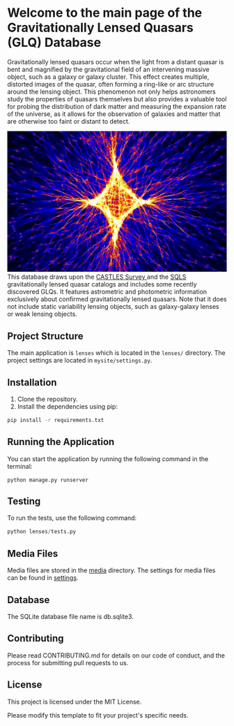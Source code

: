 # Welcome to the main page of the Gravitationally Lensed Quasars (GLQ) Database

Gravitationally lensed quasars occur when the light from a distant quasar is bent and magnified by the gravitational field of an intervening massive object, such as a galaxy or galaxy cluster. This effect creates multiple, distorted images of the quasar, often forming a ring-like or arc structure around the lensing object. This phenomenon not only helps astronomers study the properties of quasars themselves but also provides a valuable tool for probing the distribution of dark matter and measuring the expansion rate of the universe, as it allows for the observation of galaxies and matter that are otherwise too faint or distant to detect.

![Caustic](lenses/static/lenses/caustic.jpg)
This database draws upon the <a href="https://www.cfa.harvard.edu/castles/"> CASTLES Survey </a> and the <a href="http://www-utap.phys.s.u-tokyo.ac.jp/~sdss/sqls/index.html">SQLS</a> gravitationally lensed quasar catalogs and includes some recently discovered GLQs. It features astrometric and photometric information exclusively about confirmed gravitationally lensed quasars. Note that it does not include static variability lensing objects, such as galaxy-galaxy lenses or weak lensing objects.

## Project Structure

The main application is `lenses` which is located in the `lenses/` directory. The project settings are located in `mysite/settings.py`.

## Installation

1. Clone the repository.
2. Install the dependencies using pip:

```sh
pip install -r requirements.txt
```

## Running the Application

You can start the application by running the following command in the terminal:

```code
python manage.py runserver
```

## Testing

To run the tests, use the following command:

```python
python lenses/tests.py
```

## Media Files

Media files are stored in the [media](media/) directory. The settings for media files can be found in [settings](mysite/settings.py).

## Database

The SQLite database file name is db.sqlite3.

## Contributing

Please read CONTRIBUTING.md for details on our code of conduct, and the process for submitting pull requests to us.

## License

This project is licensed under the MIT License.

Please modify this template to fit your project's specific needs.
